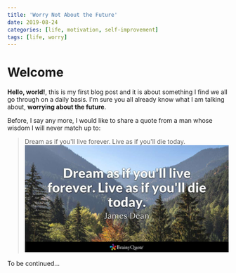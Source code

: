 ```yaml
---
title: 'Worry Not About the Future'
date: 2019-08-24
categories: [life, motivation, self-improvement]
tags: [life, worry]
---
```


# Welcome

**Hello, world!**, this is my first blog post and it is about something I find we all go through on a daily basis. I'm sure you all already know what I am talking about, **worrying about the future**.

Before, I say any more, I would like to share a quote from a man whose wisdom I will never match up to:

> Dream as if you'll live forever. Live as if you'll die today.
> ![Dream as if you'll live forever. Live as if you'll die today.](/assets/img/dream-live.jpg)

To be continued...
